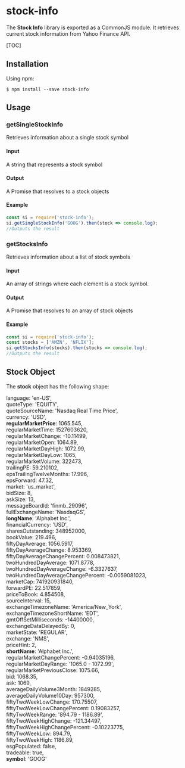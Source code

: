 # stock-info

The **Stock Info** library is exported as a CommonJS module.
It retrieves current stock information from Yahoo Finance API.

[TOC]

## Installation

Using npm:
```shell
$ npm install --save stock-info
```

## Usage

### getSingleStockInfo
Retrieves information about a single stock symbol
#### Input
A string that represents a stock symbol
#### Output
A Promise that resolves to a stock objects
#### Example
```js
const si = require('stock-info');
si.getSingleStockInfo('GOOG').then(stock => console.log);
//Outputs the result
```
  
### getStocksInfo
Retrieves information about a list of stock symbols
#### Input
An array of strings where each element is a stock symbol.
#### Output
A Promise that resolves to an array of stock objects
#### Example
```js
const si = require('stock-info');
const stocks = ['AMZN', 'NFLIX'];
si.getStocksInfo(stocks).then(stocks => console.log);
//Outputs the result
```

## Stock Object

The **stock** object has the following shape:


language: 'en-US',  
quoteType: 'EQUITY',  
quoteSourceName: 'Nasdaq Real Time Price',  
currency: 'USD',  
**regularMarketPrice**: 1065.545,  
regularMarketTime: 1527603620,  
regularMarketChange: -10.11499,  
regularMarketOpen: 1064.89,  
regularMarketDayHigh: 1072.99,  
regularMarketDayLow: 1065,  
regularMarketVolume: 322473,  
trailingPE: 59.210102,  
epsTrailingTwelveMonths: 17.996,  
epsForward: 47.32,  
market: 'us_market',  
bidSize: 8,  
askSize: 13,  
messageBoardId: 'finmb_29096',  
fullExchangeName: 'NasdaqGS',  
**longName**: 'Alphabet Inc.',  
financialCurrency: 'USD',  
sharesOutstanding: 348952000,  
bookValue: 219.496,  
fiftyDayAverage: 1056.5917,  
fiftyDayAverageChange: 8.953369,  
fiftyDayAverageChangePercent: 0.008473821,  
twoHundredDayAverage: 1071.8778,  
twoHundredDayAverageChange: -6.3327637,  
twoHundredDayAverageChangePercent: -0.0059081023,  
marketCap: 741920931840,  
forwardPE: 22.517859,  
priceToBook: 4.854508,  
sourceInterval: 15,  
exchangeTimezoneName: 'America/New_York',  
exchangeTimezoneShortName: 'EDT',  
gmtOffSetMilliseconds: -14400000,  
exchangeDataDelayedBy: 0,  
marketState: 'REGULAR',  
exchange: 'NMS',  
priceHint: 2,  
**shortName**: 'Alphabet Inc.',  
regularMarketChangePercent: -0.94035196,  
regularMarketDayRange: '1065.0 - 1072.99',  
regularMarketPreviousClose: 1075.66,  
bid: 1068.35,  
ask: 1069,  
averageDailyVolume3Month: 1849285,  
averageDailyVolume10Day: 957300,  
fiftyTwoWeekLowChange: 170.75507,  
fiftyTwoWeekLowChangePercent: 0.19083257,  
fiftyTwoWeekRange: '894.79 - 1186.89',  
fiftyTwoWeekHighChange: -121.34497,  
fiftyTwoWeekHighChangePercent: -0.10223775,  
fiftyTwoWeekLow: 894.79,  
fiftyTwoWeekHigh: 1186.89,  
esgPopulated: false,  
tradeable: true,  
**symbol**: 'GOOG'  
